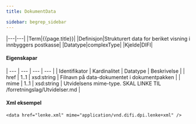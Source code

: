 ```yaml
---
title: DokumentData  

sidebar: begrep_sidebar
---
```


|---|---|
|Term|{{page.title}}|
|Definisjon|Strukturert data for beriket visning i innbyggers postkasse|
|Datatype|complexType|
|Kjelde|DIFI|

#### Eigenskapar

| --- | --- | --- | --- |
| Identifikator | Kardinalitet | Datatype   | Beskrivelse                                                                  |
| href          | 1..1         | xsd:string | Filnavn på data-dokumentet i dokumentpakken                                  |
| mime          | 1..1         | xsd:string | Utvidelsens mime-type. SKAL LINKE TIL /forretningslag/Utvidelser.md |

#### Xml eksempel

``` 
<data href="lenke.xml" mime="application/vnd.difi.dpi.lenke+xml" />
```
